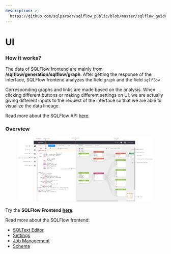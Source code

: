 ```yaml
---
description: >-
  https://github.com/sqlparser/sqlflow_public/blob/master/sqlflow_guide_cn.md；https://www.sqlflow.cn/gudu-sqlflow-introduction
---
```


# UI

### How it works?

The data of SQLFlow frontend are mainly from **/sqlflow/generation/sqlflow/graph**. After getting the response of the interface, SQLFlow frontend analyzes the field _`graph`_ and the field _`sqlflow`_

Corresponding graphs and links are made based on the analysis. When clicking different buttons or making different settings on UI, we are actually giving different inputs to the request of the interface so that we are able to visualize the data lineage.

Read more about the SQLFlow API [here](broken-reference).

### Overview

<figure><img src="../../.gitbook/assets/185734076-58a7b974-7c5e-41ae-86ee-7bf67eb21c35.png" alt=""><figcaption></figcaption></figure>

Try the **SQLFlow Frontend** [**here**](https://sqlflow.gudusoft.com/#/).

Read more about the SQLFlow frontend:

* [SQLText Editor](sqltext-editor.md)
* [Settings](settings.md)
* [Job Management](job-management.md)
* [Schema](schema.md)
